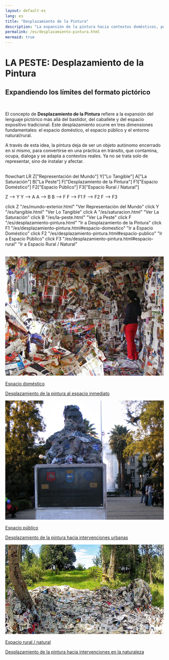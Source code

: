```yaml
---
layout: default-es  
lang: es  
title: "Desplazamiento de la Pintura"  
description: "La expansión de la pintura hacia contextos domésticos, públicos y naturales."  
permalink: /es/desplazamiento-pintura.html  
mermaid: true
---
```


<h1 class="titulo">LA PESTE: Desplazamiento de la Pintura</h1>
<h2 class="subtitulo">Expandiendo los límites del formato pictórico</h2>
<br>

<section class="parrafo">
  <p>
    El concepto de <strong>Desplazamiento de la Pintura</strong> refiere a la expansión del lenguaje pictórico más allá del bastidor, del caballete y del espacio expositivo tradicional. Este desplazamiento ocurre en tres dimensiones fundamentales: el espacio doméstico, el espacio público y el entorno natural/rural.
  </p>

  <p>
    A través de esta idea, la pintura deja de ser un objeto autónomo encerrado en sí mismo, para convertirse en una práctica en tránsito, que contamina, ocupa, dialoga y se adapta a contextos reales. Ya no se trata solo de representar, sino de instalar y afectar.
  </p>
</section>

<br>


<div class="mermaid">
flowchart LR
  Z["Representación del Mundo"]
  Y["Lo Tangible"]
  A["La Saturación"]
  B["La Peste"]
  F["Desplazamiento de la Pintura"]
  F1["Espacio Doméstico"]
  F2["Espacio Público"]
  F3["Espacio Rural / Natural"]

  Z --> Y
  Y --> A
  A --> B
  B --> F
  F --> F1
  F --> F2
  F --> F3

  click Z "/es/mundo-exterior.html" "Ver Representación del Mundo"
  click Y "/es/tangible.html" "Ver Lo Tangible"
  click A "/es/saturacion.html" "Ver La Saturación"
  click B "/es/la-peste.html" "Ver La Peste"
  click F "/es/desplazamiento-pintura.html" "Ir a Desplazamiento de la Pintura"
  click F1 "/es/desplazamiento-pintura.html#espacio-domestico" "Ir a Espacio Doméstico"
  click F2 "/es/desplazamiento-pintura.html#espacio-publico" "Ir a Espacio Público"
  click F3 "/es/desplazamiento-pintura.html#espacio-rural" "Ir a Espacio Rural / Natural"
</div>

<br>
<!-- Botones de secciones -->
<div class="button-container">
  <a href="#espacio-domestico" class="fancy-button">
    <div class="button-content">
      <img src="/assets/img/la-saturacion-cocina-cubierta-086.jpg" alt="Espacio doméstico">
      <p class="title">Espacio doméstico</p>
      <p class="subtitle">Desplazamiento de la pintura al espacio inmediato</p>
    </div>
  </a>
  <a href="#espacio-publico" class="fancy-button">
    <div class="button-content">
      <img src="/assets/img/la-peste-desp-espacio-pub-ohiggins001.jpg" alt="Espacio público">
      <p class="title">Espacio público</p>
      <p class="subtitle">Desplazamiento de la pintura hacia intervenciones urbanas</p>
    </div>
  </a>
  <a href="#espacio-rural" class="fancy-button">
    <div class="button-content">
      <img src="/assets/img/la-peste-desp-espacio-rural-ruralias01.jpg" alt="Espacio rural/natural">
      <p class="title">Espacio rural / natural</p>
      <p class="subtitle">Desplazamiento de la pintura hacia intervenciones en la naturaleza</p>
    </div>
  </a>
</div>
